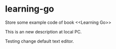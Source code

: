 # learning-go
Store some example code of book &lt;&lt;Learning Go>>

This is an new description at local PC.

Testing change default text editor.
